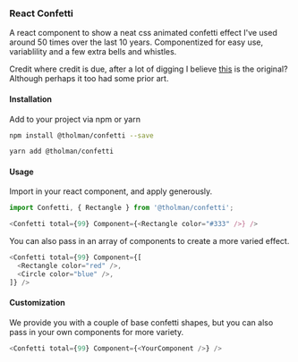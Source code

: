 ### React Confetti

A react component to show a neat css animated confetti effect I've used around 50 times over the last 10 years. Componentized for easy use, variablility and a few extra bells and whistles.

Credit where credit is due, after a lot of digging I believe [this](https://codepen.io/lukemeyrick/pen/oNoQROr) is the original? Although perhaps it too had some prior art.

#### Installation
Add to your project via npm or yarn

```bash
npm install @tholman/confetti --save
```

```bash
yarn add @tholman/confetti
```

#### Usage
Import in your react component, and apply generously.

```javascript
import Confetti, { Rectangle } from '@tholman/confetti';
```

```javascript
<Confetti total={99} Component={<Rectangle color="#333" />} />
```

You can also pass in an array of components to create a more varied effect.

```javascript
<Confetti total={99} Component={[
  <Rectangle color="red" />,
  <Circle color="blue" />,
]} />
```

#### Customization

We provide you with a couple of base confetti shapes, but you can also pass in your own components for more variety.

```javascript
<Confetti total={99} Component={<YourComponent />} />
```